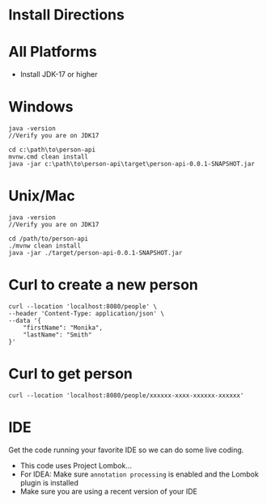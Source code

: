 # Install Directions
# All Platforms
* Install JDK-17 or higher

# Windows
```
java -version 
//Verify you are on JDK17

cd c:\path\to\person-api
mvnw.cmd clean install
java -jar c:\path\to\person-api\target\person-api-0.0.1-SNAPSHOT.jar
```

# Unix/Mac
```
java -version 
//Verify you are on JDK17

cd /path/to/person-api
./mvnw clean install
java -jar ./target/person-api-0.0.1-SNAPSHOT.jar
```

# Curl to create a new person
```
curl --location 'localhost:8080/people' \
--header 'Content-Type: application/json' \
--data '{
    "firstName": "Monika",
    "lastName": "Smith"
}'
```

# Curl to get person
```
curl --location 'localhost:8080/people/xxxxxx-xxxx-xxxxxx-xxxxxx'
```

# IDE
Get the code running your favorite IDE so we can do some live coding.
* This code uses Project Lombok...
* For IDEA: Make sure `annotation processing` is enabled and the Lombok plugin is installed
* Make sure you are using a recent version of your IDE
